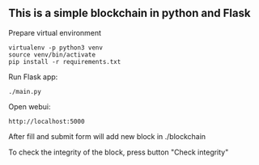 ## This is a simple blockchain in python and Flask

Prepare virtual environment
```
virtualenv -p python3 venv
source venv/bin/activate
pip install -r requirements.txt

```

Run Flask app:
```
./main.py

```
        
Open webui:
```
http://localhost:5000

```
        
After fill and submit form will add new block in ./blockchain
    
To check the integrity of the block, press button "Check integrity"

